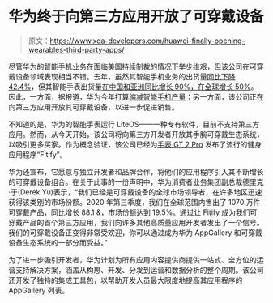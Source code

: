 # 华为终于向第三方应用开放了可穿戴设备

> 原文：<https://www.xda-developers.com/huawei-finally-opening-wearables-third-party-apps/>

尽管华为的智能手机业务在面临美国持续制裁的情况下举步维艰，但该公司在可穿戴设备领域表现相当不错。去年，虽然其智能手机业务的出货量[同比下降 42.4%](https://www.xda-developers.com/iphone-12-demand-pushes-apple-top-smartphone-vendor-q4-2020/)，但其智能手表出货量[在中国和亚洲同比增长 90%，在全球增长 50%](https://www.xda-developers.com/apple-garmin-huawei-smartwatch-market-2020/)。因此，一方面，据报道，华为今年打算[缩减智能手机产量](https://www.xda-developers.com/huawei-halve-smartphone-production/)；另一方面，该公司正在向第三方应用开放其可穿戴设备，以进一步促进销售。

不知道的是，华为的智能手表运行 LiteOS——一种专有软件，目前不支持第三方应用。然而，从今天开始，该公司将向第三方开发者开放其手腕可穿戴生态系统，以吸引更多买家。作为概念验证，该公司已经为[手表 GT 2 Pro](https://www.xda-developers.com/huawei-watch-gt-2-pro-honor-watch-es-gs-pro-liteos-review/) 发布了流行的健身应用程序“Fitify”。

华为还宣布，它愿意与独立开发者和品牌合作，将他们的应用程序引入其不断增长的可穿戴设备组合。在关于此事的一份声明中，华为消费者业务集团副总裁德里克·于(Derek Yu)表示，“我们已经是可穿戴设备的全球市场领导者，在许多地区迅速获得该类别的市场份额。2020 年第三季度，我们在全球范围内售出了 1070 万件可穿戴产品，同比增长 88.1 &，市场份额达到 19.5%。通过让 Fitify 成为我们可穿戴产品的首个第三方应用，我们向许多其他高质量应用开发者发出了一个信号。我们的可穿戴设备正变得非常受欢迎，你可以通过成为华为 AppGallery 和可穿戴设备生态系统的一部分而受益。”

为了进一步吸引开发者，华为计划为所有应用内容提供商提供一站式、全方位的运营支持解决方案，涵盖从构思、开发、分发到运营和数据分析的整个周期。该公司还开发了独特的集成工具包，以帮助开发人员最大限度地提高其应用程序的 AppGallery 列表。